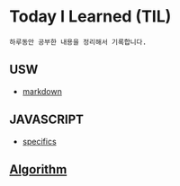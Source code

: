# Today I Learned (TIL)
    하루동안 공부한 내용을 정리해서 기록합니다.

## USW
  * [markdown](./usw/markdown.md)

## JAVASCRIPT
  * [specifics](./JAVASCRIPT/specifics/README.MD)

## [Algorithm](./Algorithm/README.md)

